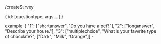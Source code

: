 /createSurvey

{
  id: [questiontype, args ...]
}

example:
{
  "1": ["shortanswer", "Do you have a pet?"],
  "2": ["longanswer", "Describe your house."],
  "3": ["multiplechoice", "What is your favorite type of chocolate?", ["Dark", "Milk", "Orange"]]
}
